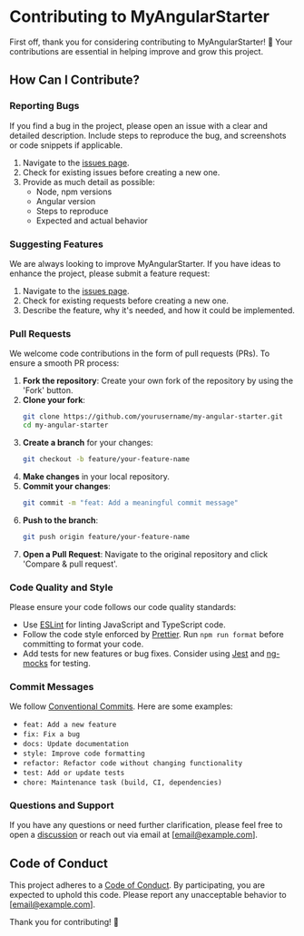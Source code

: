 # Contributing to MyAngularStarter

First off, thank you for considering contributing to MyAngularStarter! 🎉 Your contributions are essential in helping improve and grow this project.

## How Can I Contribute?

### Reporting Bugs
If you find a bug in the project, please open an issue with a clear and detailed description. Include steps to reproduce the bug, and screenshots or code snippets if applicable.
1. Navigate to the [issues page](https://github.com/yourusername/my-angular-starter/issues).
2. Check for existing issues before creating a new one.
3. Provide as much detail as possible:
    - Node, npm versions
    - Angular version
    - Steps to reproduce
    - Expected and actual behavior

### Suggesting Features
We are always looking to improve MyAngularStarter. If you have ideas to enhance the project, please submit a feature request:
1. Navigate to the [issues page](https://github.com/yourusername/my-angular-starter/issues).
2. Check for existing requests before creating a new one.
3. Describe the feature, why it's needed, and how it could be implemented.

### Pull Requests
We welcome code contributions in the form of pull requests (PRs). To ensure a smooth PR process:
1. **Fork the repository**: Create your own fork of the repository by using the 'Fork' button.
2. **Clone your fork**:
   ```sh
   git clone https://github.com/yourusername/my-angular-starter.git
   cd my-angular-starter
   ```
3. **Create a branch** for your changes:
   ```sh
   git checkout -b feature/your-feature-name
   ```
4. **Make changes** in your local repository.
5. **Commit your changes**:
   ```sh
   git commit -m "feat: Add a meaningful commit message"
   ```
6. **Push to the branch**:
   ```sh
   git push origin feature/your-feature-name
   ```
7. **Open a Pull Request**: Navigate to the original repository and click 'Compare & pull request'.

### Code Quality and Style
Please ensure your code follows our code quality standards:
- Use [ESLint](https://eslint.org/) for linting JavaScript and TypeScript code.
- Follow the code style enforced by [Prettier](https://prettier.io/). Run `npm run format` before committing to format your code.
- Add tests for new features or bug fixes. Consider using [Jest](https://jestjs.io/) and [ng-mocks](https://ng-mocks.sudo.eu/extra/install) for testing.

### Commit Messages
We follow [Conventional Commits](https://www.conventionalcommits.org/en/v1.0.0/). Here are some examples:
- `feat: Add a new feature`
- `fix: Fix a bug`
- `docs: Update documentation`
- `style: Improve code formatting`
- `refactor: Refactor code without changing functionality`
- `test: Add or update tests`
- `chore: Maintenance task (build, CI, dependencies)`

### Questions and Support
If you have any questions or need further clarification, please feel free to open a [discussion](https://github.com/yourusername/my-angular-starter/discussions) or reach out via email at [email@example.com].

## Code of Conduct
This project adheres to a [Code of Conduct](CODE_OF_CONDUCT.md). By participating, you are expected to uphold this code. Please report any unacceptable behavior to [email@example.com].

Thank you for contributing! 🚀
